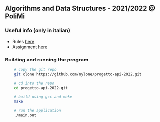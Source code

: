 ## Algorithms and Data Structures - 2021/2022 @ PoliMi

### Useful info (only in italian)

- Rules [here](https://martinenghi.faculty.polimi.it/courses/api/ProvaFinale2022.pdf)
- Assignment [here](https://martinenghi.faculty.polimi.it/courses/api/ProvaFinale2022_tema.pdf)

### Building and running the program

``` sh 
    # copy the git repo
    git clone https://github.com/nylone/progetto-api-2022.git

    # cd into the repo
    cd progetto-api-2022.git

    # build using gcc and make
    make

    # run the application
    ./main.out
```
